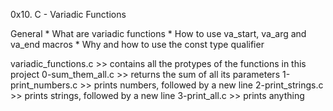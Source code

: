 0x10. C - Variadic Functions

General
    * What are variadic functions
    * How to use va_start, va_arg and va_end macros
    * Why and how to use the const type qualifier



variadic_functions.c
    >> contains all the protypes of the functions in this project
0-sum_them_all.c
    >> returns the sum of all its parameters
1-print_numbers.c
    >> prints numbers, followed by a new line
2-print_strings.c
    >> prints strings, followed by a new line
3-print_all.c
    >> prints anything
